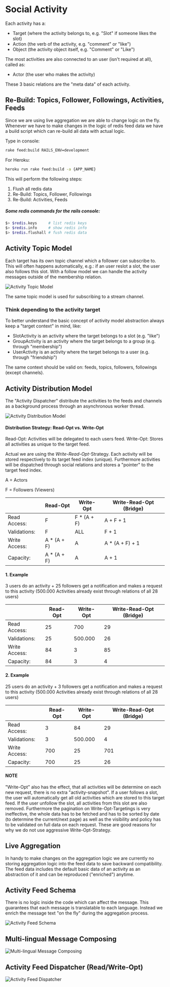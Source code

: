 # Social Activity
Each activity has a:
* Target (where the activity belongs to, e.g. "Slot" if someone likes the slot)
* Action (the verb of the activity, e.g. "comment" or "like")
* Object (the activity object itself, e.g. "Comment" or "Like")

The most activities are also connected to an user (isn't required at all), called as:
* Actor (the user who makes the activity)

These 3 basic relations are the "meta data" of each activity.

## Re-Build: Topics, Follower, Followings, Activities, Feeds

Since we are using live aggregation we are able to change logic on the fly. Whenever we have to make changes in the logic of redis feed data we have a build script which can re-build all data with actual logic.

Type in console:

```bash
rake feed:build RAILS_ENV=development
```

For Heroku:

```bash
heroku run rake feed:build -a {APP_NAME}
```

This will perform the following steps:

1. Flush all redis data
2. Re-Build: Topics, Follower, Followings
3. Re-Build: Activities, Feeds

##### Some redis commands for the rails console:

```bash
$> $redis.keys     # list redis keys
$> $redis.info     # show redis info
$> $redis.flushall # fush redis data
```

## Activity Topic Model

Each target has its own topic channel which a follower can subscribe to. This will often happens automatically, e.g.: if an user reslot a slot, the user also follows this slot. With a follow model we can handle the activity messages outside of the membership relation.


![Activity Topic Model](topic_model.png)


The same topic model is used for subscribing to a stream channel.

### Think depending to the activity target
To better understand the basic concept of activity model abstraction always keep a "target context" in mind, like:
* SlotActivity is an activity where the target belongs to a slot (e.g. "like")
* GroupActivity is an activity where the target belongs to a group (e.g. through "membership")
* UserActivity is an activity where the target belongs to a user (e.g. through "friendship")

The same context should be valid on: feeds, topics, followers, followings (except channels).


## Activity Distribution Model

The "Activity Dispatcher" distribute the activities to the feeds and channels as a background process through an asynchronous worker thread.


![Activity Distribution Model](activity_distribution.png)


#### Distribution Strategy: Read-Opt vs. Write-Opt
Read-Opt: Activities will be delegated to each users feed.
Write-Opt: Stores all activities as unique to the target feed.

Actual we are using the *Write-Read-Opt*-Strategy. Each activity will be stored respectively to its target feed index (unique). Furthermore activities will be dispatched through social relations and stores a "pointer" to the target feed index.

A = Actors

F = Followers (Viewers)

| | Read-Opt | Write-Opt | Write-Read-Opt (Bridge) |
|----|----|----|----|
| Read Access: | F | F * (A + F) | A + F + 1 |
| Validations: | F | ALL | F + 1 |
| Write Access: | A * (A + F) | A | A * (A + F) + 1 |
| Capacity: | A * (A + F) | A | A + 1 |

#### 1. Example
3 users do an activity + 25 followers get a notification and makes a request to this activity (500.000 Activities already exist through relations of all 28 users)

| | Read-Opt | Write-Opt | Write-Read-Opt (Bridge) |
|----|----|----|----|
| Read Access: | 25 | 700 | 29 |
| Validations: | 25 | 500.000 | 26 |
| Write Access: | 84 | 3 | 85 |
| Capacity: | 84 | 3 | 4 |

#### 2. Example
25 users do an activity + 3 followers get a notification and makes a request to this activity (500.000 Activities already exist through relations of all 28 users)

| | Read-Opt | Write-Opt | Write-Read-Opt (Bridge) |
|----|----|----|----|
| Read Access: | 3 | 84 | 29 |
| Validations: | 3 | 500.000 | 4 |
| Write Access: | 700 | 25 | 701 |
| Capacity: | 700 | 25 | 26 |

#### NOTE
"Write-Opt" also has the effect, that all activities will be determine on each new request, there is no extra "activity-snapshot". If a user follows a slot, the user will automatically get all old activities which are stored to this target feed. If the user unfollow the slot, all activities from this slot are also removed. Furthermore the pagination on Write-Opt-Targetings is very ineffective, the whole data has to be fetched and has to be sorted by date (to determine the current/next page) as well as the visibility and policy has to be validated on full data on each request. These are good reasons for why we do not use aggressive Write-Opt-Strategy.

## Live Aggregation
In handy to make changes on the aggregation logic we are currently no storing aggregation logic into the feed data to save backward compatibility. The feed data includes the default basic data of an activity as an abstraction of it and can be reproduced ("enriched") anytime.

## Activity Feed Schema

There is no logic inside the code which can affect the message. This guarantees that each message is translatable to each language. Instead we enrich the message text "on the fly" during the aggregation process.


![Activity Feed Schema](activity_feed_schema.png)


## Multi-lingual Message Composing

![Multi-lingual Message Composing](message_composing.png)

## Activity Feed Dispatcher (Read/Write-Opt)

![Activity Feed Dispatcher](feed_dispatcher.png)


